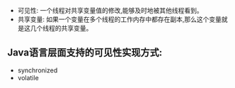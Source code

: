 - 可见性: 一个线程对共享变量值的修改,能够及时地被其他线程看到。
- 共享变量: 如果一个变量在多个线程的工作内存中都存在副本,那么这个变量就是这几个线程的共享变量。

## Java语言层面支持的可见性实现方式:

- synchronized
- volatile
